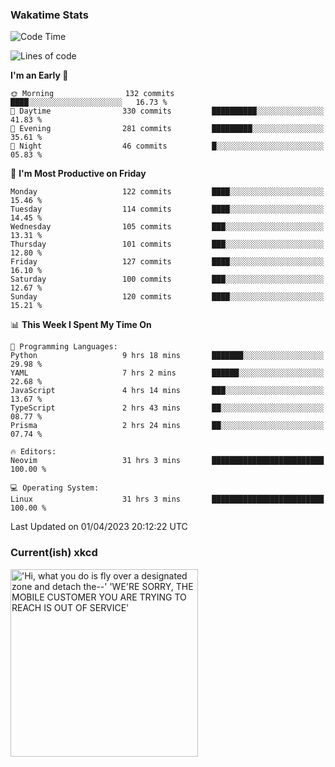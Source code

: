 ### Wakatime Stats
<!--START_SECTION:waka-->
![Code Time](http://img.shields.io/badge/Code%20Time-1%2C554%20hrs%2029%20mins-blue)

![Lines of code](https://img.shields.io/badge/From%20Hello%20World%20I%27ve%20Written-508.7%20thousand%20lines%20of%20code-blue)

**I'm an Early 🐤** 

```text
🌞 Morning                132 commits         ████░░░░░░░░░░░░░░░░░░░░░   16.73 % 
🌆 Daytime                330 commits         ██████████░░░░░░░░░░░░░░░   41.83 % 
🌃 Evening                281 commits         █████████░░░░░░░░░░░░░░░░   35.61 % 
🌙 Night                  46 commits          █░░░░░░░░░░░░░░░░░░░░░░░░   05.83 % 
```
📅 **I'm Most Productive on Friday** 

```text
Monday                   122 commits         ████░░░░░░░░░░░░░░░░░░░░░   15.46 % 
Tuesday                  114 commits         ████░░░░░░░░░░░░░░░░░░░░░   14.45 % 
Wednesday                105 commits         ███░░░░░░░░░░░░░░░░░░░░░░   13.31 % 
Thursday                 101 commits         ███░░░░░░░░░░░░░░░░░░░░░░   12.80 % 
Friday                   127 commits         ████░░░░░░░░░░░░░░░░░░░░░   16.10 % 
Saturday                 100 commits         ███░░░░░░░░░░░░░░░░░░░░░░   12.67 % 
Sunday                   120 commits         ████░░░░░░░░░░░░░░░░░░░░░   15.21 % 
```


📊 **This Week I Spent My Time On** 

```text
💬 Programming Languages: 
Python                   9 hrs 18 mins       ███████░░░░░░░░░░░░░░░░░░   29.98 % 
YAML                     7 hrs 2 mins        ██████░░░░░░░░░░░░░░░░░░░   22.68 % 
JavaScript               4 hrs 14 mins       ███░░░░░░░░░░░░░░░░░░░░░░   13.67 % 
TypeScript               2 hrs 43 mins       ██░░░░░░░░░░░░░░░░░░░░░░░   08.77 % 
Prisma                   2 hrs 24 mins       ██░░░░░░░░░░░░░░░░░░░░░░░   07.74 % 

🔥 Editors: 
Neovim                   31 hrs 3 mins       █████████████████████████   100.00 % 

💻 Operating System: 
Linux                    31 hrs 3 mins       █████████████████████████   100.00 % 
```


 Last Updated on 01/04/2023 20:12:22 UTC
<!--END_SECTION:waka-->

### Current(ish) xkcd
<a id="xkcd-a" title="'Hi, what you do is fly over a designated zone and detach the--' 'WE'RE SORRY, THE MOBILE CUSTOMER YOU ARE TRYING TO REACH IS OUT OF SERVICE'" href="https://www.xkcd.com" target="_blank">
        <img align="center" id="xkcd-img" src="https://imgs.xkcd.com/comics/towed_message.png" alt="'Hi, what you do is fly over a designated zone and detach the--' 'WE'RE SORRY, THE MOBILE CUSTOMER YOU ARE TRYING TO REACH IS OUT OF SERVICE'" height=300 />
</a>
